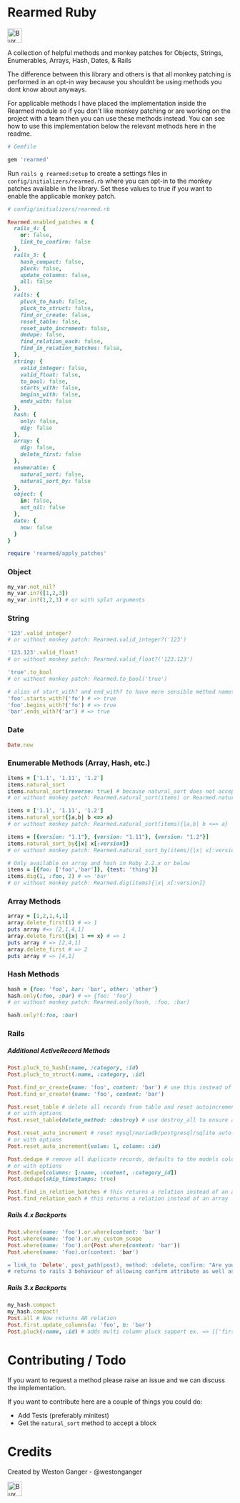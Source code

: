 # Rearmed Ruby
<a href='https://ko-fi.com/A5071NK' target='_blank'><img height='32' style='border:0px;height:32px;' src='https://az743702.vo.msecnd.net/cdn/kofi1.png?v=a' border='0' alt='Buy Me a Coffee' /></a> 

A collection of helpful methods and monkey patches for Objects, Strings, Enumerables, Arrays, Hash, Dates, & Rails

The difference between this library and others is that all monkey patching is performed in an opt-in way because you shouldnt be using methods you dont know about anyways. 

For applicable methods I have placed the implementation inside the Rearmed module so if you don't like monkey patching or are working on the project with a team then you can use these methods instead. You can see how to use this implementation below the relevant methods here in the readme.

```ruby
# Gemfile

gem 'rearmed'
```

Run `rails g rearmed:setup` to create a settings files in `config/initializers/rearmed.rb` where you can opt-in to the monkey patches available in the library. Set these values to true if you want to enable the applicable monkey patch.

```ruby
# config/initializers/rearmed.rb

Rearmed.enabled_patches = {
  rails_4: {
    or: false,
    link_to_confirm: false
  },
  rails_3: {
    hash_compact: false,
    pluck: false,
    update_columns: false,
    all: false
  },
  rails: {
    pluck_to_hash: false,
    pluck_to_struct: false,
    find_or_create: false,
    reset_table: false,
    reset_auto_increment: false,
    dedupe: false,
    find_relation_each: false,
    find_in_relation_batches: false,
  },
  string: {
    valid_integer: false,
    valid_float: false,
    to_bool: false,
    starts_with: false,
    begins_with: false,
    ends_with: false
  },
  hash: {
    only: false,
    dig: false
  },
  array: {
    dig: false,
    delete_first: false
  },
  enumerable: {
    natural_sort: false,
    natural_sort_by: false
  },
  object: {
    in: false,
    not_nil: false
  },
  date: {
    now: false
  }
}

require 'rearmed/apply_patches'
```

### Object
```ruby
my_var.not_nil?
my_var.in?([1,2,3])
my_var.in?(1,2,3) # or with splat arguments
```

### String
```ruby
'123'.valid_integer?
# or without monkey patch: Rearmed.valid_integer?('123')

'123.123'.valid_float? 
# or without monkey patch: Rearmed.valid_float?('123.123')

'true'.to_bool 
# or without monkey patch: Rearmed.to_bool('true')

# alias of start_with? and end_with? to have more sensible method names
'foo'.starts_with?('fo') # => true
'foo'.begins_with?('fo') # => true
'bar'.ends_with?('ar') # => true
```

### Date
```ruby
Date.now
```

### Enumerable Methods (Array, Hash, etc.)
```ruby
items = ['1.1', '1.11', '1.2']
items.natural_sort 
items.natural_sort(reverse: true) # because natural_sort does not accept a block
# or without monkey patch: Rearmed.natural_sort(items) or Rearmed.natural_sort(items, reverse: true)

items = ['1.1', '1.11', '1.2']
items.natural_sort{|a,b| b <=> a} 
# or without monkey patch: Rearmed.natural_sort(items){|a,b| b <=> a}

items = [{version: "1.1"}, {version: "1.11"}, {version: "1.2"}]
items.natural_sort_by{|x| x[:version]} 
# or without monkey patch: Rearmed.natural_sort_by(items){|x| x[:version]}

# Only available on array and hash in Ruby 2.2.x or below
items = [{foo: ['foo','bar']}, {test: 'thing'}]
items.dig(1, :foo, 2) # => 'bar'
# or without monkey patch: Rearmed.dig(items){|x| x[:version]}
```

### Array Methods
```ruby
array = [1,2,1,4,1]
array.delete_first(1) # => 1
puts array #=> [2,1,4,1]
array.delete_first{|x| 1 == x} # => 1
puts array # => [2,4,1]
array.delete_first # => 2
puts array # => [4,1]
```

### Hash Methods
```ruby
hash = {foo: 'foo', bar: 'bar', other: 'other'}
hash.only(:foo, :bar) # => {foo: 'foo'}
# or without monkey patch: Rearmed.only(hash, :foo, :bar)

hash.only!(:foo, :bar)
```

### Rails

##### Additional ActiveRecord Methods
```ruby
Post.pluck_to_hash(:name, :category, :id)
Post.pluck_to_struct(:name, :category, :id)

Post.find_or_create(name: 'foo', content: 'bar') # use this instead of the super confusing first_or_create method
Post.find_or_create!(name: 'foo', content: 'bar')

Post.reset_table # delete all records from table and reset autoincrement column (id), works with mysql/mariadb/postgresql/sqlite
# or with options
Post.reset_table(delete_method: :destroy) # use destroy_all to ensure all callbacks are fired

Post.reset_auto_increment # reset mysql/mariadb/postgresql/sqlite auto-increment column
# or with options
Post.reset_auto_increment(value: 1, column: :id)

Post.dedupe # remove all duplicate records, defaults to the models column_names list
# or with options
Post.dedupe(columns: [:name, :content, :category_id])
Post.dedupe(skip_timestamps: true)

Post.find_in_relation_batches # this returns a relation instead of an array
Post.find_relation_each # this returns a relation instead of an array
```

##### Rails 4.x Backports
```ruby
Post.where(name: 'foo').or.where(content: 'bar')
Post.where(name: 'foo').or.my_custom_scope
Post.where(name: 'foo').or(Post.where(content: 'bar'))
Post.where(name: 'foo).or(content: 'bar')

= link_to 'Delete', post_path(post), method: :delete, confirm: "Are you sure you want to delete this post?" 
# returns to rails 3 behaviour of allowing confirm attribute as well as data-confirm
```

##### Rails 3.x Backports
```ruby
my_hash.compact
my_hash.compact!
Post.all # Now returns AR relation
Post.first.update_columns(a: 'foo', b: 'bar')
Post.pluck(:name, :id) # adds multi column pluck support ex. => [['first', 1], ['second', 2], ['third', 3]]
```

# Contributing / Todo
If you want to request a method please raise an issue and we can discuss the implementation. 

If you want to contribute here are a couple of things you could do:

- Add Tests (preferably minitest)
- Get the `natural_sort` method to accept a block


# Credits
Created by Weston Ganger - @westonganger

<a href='https://ko-fi.com/A5071NK' target='_blank'><img height='32' style='border:0px;height:32px;' src='https://az743702.vo.msecnd.net/cdn/kofi1.png?v=a' border='0' alt='Buy Me a Coffee' /></a> 
